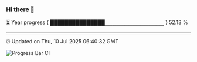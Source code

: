### Hi there 👋

⏳ Year progress { ███████████████▁▁▁▁▁▁▁▁▁▁▁▁▁▁▁ } 52.13 %

---

⏰ Updated on Thu, 10 Jul 2025 06:40:32 GMT

![Progress Bar CI](https://github.com/DhruviPatel157/GitHub-Actions-Demo/workflows/Progress%20Bar%20CI/badge.svg)
